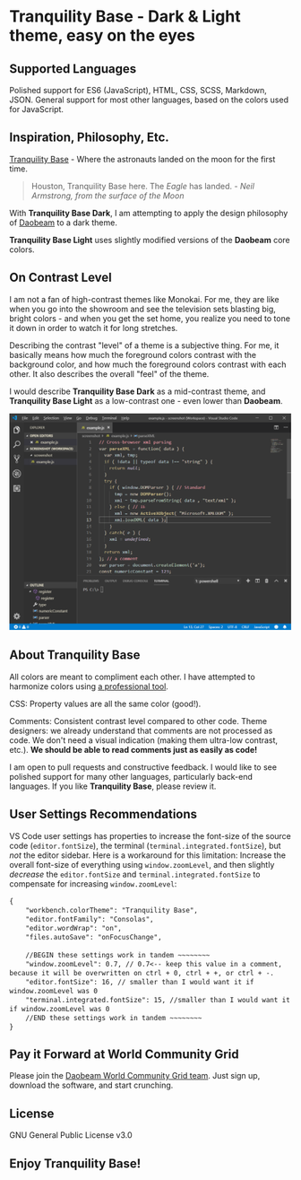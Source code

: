 # Tranquility Base - Dark & Light theme, easy on the eyes

## Supported Languages 
Polished support for ES6 (JavaScript), HTML, CSS, SCSS, Markdown, JSON. General support for most other languages, based on the colors used for JavaScript.

## Inspiration, Philosophy, Etc.
[Tranquility Base][1] - Where the astronauts landed on the moon for the first time.

> Houston, Tranquility Base here. The _Eagle_ has landed. _- Neil Armstrong, from the surface of the Moon_

With **Tranquility Base Dark**, I am attempting to apply the design philosophy of [Daobeam][2] to a dark theme.

**Tranquility Base Light** uses slightly modified versions of the **Daobeam** core colors.

## On Contrast Level
I am not a fan of high-contrast themes like Monokai. For me, they are like when you go into the showroom and see the television sets blasting big, bright colors - and when you get the set home, you realize you need to tone it down in order to watch it for long stretches.

Describing the contrast "level" of a theme is a subjective thing. For me, it basically means how much the foreground colors contrast with the background color, and how much the foreground colors contrast with each other. It also describes the overall "feel" of the theme.

I would describe **Tranquility Base Dark** as a mid-contrast theme, and **Tranquility Base Light** as a low-contrast one - even lower than **Daobeam**.

!["Full Editor Screenshot"][6]

## About **Tranquility Base**
All colors are meant to compliment each other. I have attempted to harmonize colors using [a professional tool][0].

CSS: Property values are all the same color (good!).

Comments: Consistent contrast level compared to other code. Theme designers: we already understand that comments are not processed as code. We don't need a visual indication (making them ultra-low contrast, etc.). **We should be able to read comments just as easily as code!**

I am open to pull requests and constructive feedback. I would like to see polished support for many other languages, particularly back-end languages. If you like **Tranquility Base**, please review it.

## User Settings Recommendations
VS Code user settings has properties to increase the font-size of the source code (`editor.fontSize`), the terminal (`terminal.integrated.fontSize`), but *not* the editor sidebar. Here is a workaround for this limitation: Increase the overall font-size of everything using `window.zoomLevel`, and then slightly *decrease* the `editor.fontSize` and `terminal.integrated.fontSize` to compensate for increasing `window.zoomLevel`:

```
{
    "workbench.colorTheme": "Tranquility Base",
    "editor.fontFamily": "Consolas",
    "editor.wordWrap": "on",
    "files.autoSave": "onFocusChange",
    
    //BEGIN these settings work in tandem ~~~~~~~~
    "window.zoomLevel": 0.7, // 0.7<-- keep this value in a comment, because it will be overwritten on ctrl + 0, ctrl + +, or ctrl + -.
    "editor.fontSize": 16, // smaller than I would want it if window.zoomLevel was 0
    "terminal.integrated.fontSize": 15, //smaller than I would want it if window.zoomLevel was 0
    //END these settings work in tandem ~~~~~~~~    
}
```
## Pay it Forward at World Community Grid
Please join the [Daobeam World Community Grid team](https://join.worldcommunitygrid.org?teamId=RF7TGV6H72). Just sign up, download the software, and start crunching.

## License
GNU General Public License v3.0

## Enjoy **Tranquility Base**!

[0]:https://www.sessions.edu/color-calculator/

[1]:https://en.wikipedia.org/wiki/Tranquility_Base

[2]:https://marketplace.visualstudio.com/items?itemName=mike-flanigan.Daobeam

[3]:http://www.kippura.org/zenburnpage/

[6]:https://raw.githubusercontent.com/76784/tranquility-base/master/screenshots/full-editor.png

[7]:https://join.worldcommunitygrid.org?teamId=RF7TGV6H72

[8]:https://raw.githubusercontent.com/76784/tranquility-base/master/screenshots/full-editor-light.png
